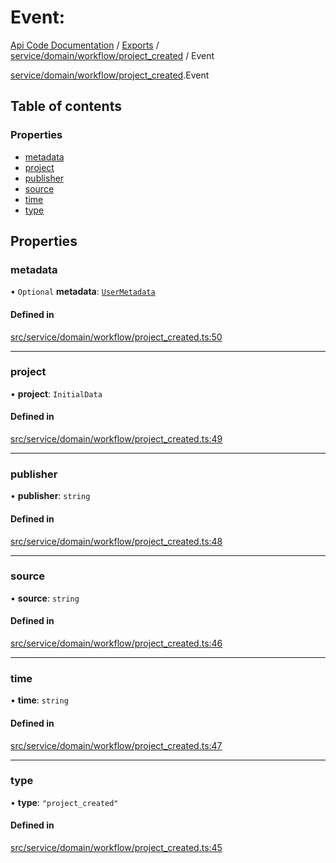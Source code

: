 # Event: 
 
[Api Code Documentation](../README.md) / [Exports](../modules.md) / [service/domain/workflow/project\_created](../modules/service_domain_workflow_project_created.md) / Event

[service/domain/workflow/project\_created](../modules/service_domain_workflow_project_created.md).Event

## Table of contents

### Properties

- [metadata](service_domain_workflow_project_created.Event.md#metadata)
- [project](service_domain_workflow_project_created.Event.md#project)
- [publisher](service_domain_workflow_project_created.Event.md#publisher)
- [source](service_domain_workflow_project_created.Event.md#source)
- [time](service_domain_workflow_project_created.Event.md#time)
- [type](service_domain_workflow_project_created.Event.md#type)

## Properties

### metadata

• `Optional` **metadata**: [`UserMetadata`](../modules/service_domain_metadata.md#usermetadata)

#### Defined in

[src/service/domain/workflow/project_created.ts:50](https://github.com/openkfw/TruBudget/blob/2e83742/api/src/service/domain/workflow/project_created.ts#L50)

___

### project

• **project**: `InitialData`

#### Defined in

[src/service/domain/workflow/project_created.ts:49](https://github.com/openkfw/TruBudget/blob/2e83742/api/src/service/domain/workflow/project_created.ts#L49)

___

### publisher

• **publisher**: `string`

#### Defined in

[src/service/domain/workflow/project_created.ts:48](https://github.com/openkfw/TruBudget/blob/2e83742/api/src/service/domain/workflow/project_created.ts#L48)

___

### source

• **source**: `string`

#### Defined in

[src/service/domain/workflow/project_created.ts:46](https://github.com/openkfw/TruBudget/blob/2e83742/api/src/service/domain/workflow/project_created.ts#L46)

___

### time

• **time**: `string`

#### Defined in

[src/service/domain/workflow/project_created.ts:47](https://github.com/openkfw/TruBudget/blob/2e83742/api/src/service/domain/workflow/project_created.ts#L47)

___

### type

• **type**: ``"project_created"``

#### Defined in

[src/service/domain/workflow/project_created.ts:45](https://github.com/openkfw/TruBudget/blob/2e83742/api/src/service/domain/workflow/project_created.ts#L45)
